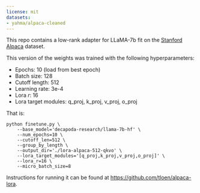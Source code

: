 ```yaml
---
license: mit
datasets:
- yahma/alpaca-cleaned
---
```


This repo contains a low-rank adapter for LLaMA-7b
fit on the [Stanford Alpaca](https://github.com/tatsu-lab/stanford_alpaca) dataset.

This version of the weights was trained with the following hyperparameters:

- Epochs: 10 (load from best epoch)
- Batch size: 128
- Cutoff length: 512
- Learning rate: 3e-4
- Lora _r_: 16
- Lora target modules: q_proj, k_proj, v_proj, o_proj

That is:

```
python finetune.py \
    --base_model='decapoda-research/llama-7b-hf' \
    --num_epochs=10 \
    --cutoff_len=512 \
    --group_by_length \
    --output_dir='./lora-alpaca-512-qkvo' \
    --lora_target_modules='[q_proj,k_proj,v_proj,o_proj]' \
    --lora_r=16 \
    --micro_batch_size=8
```

Instructions for running it can be found at https://github.com/tloen/alpaca-lora.